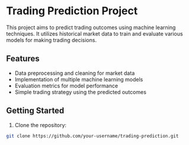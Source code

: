 
# Trading Prediction Project

This project aims to predict trading outcomes using machine learning techniques. It utilizes historical market data to train and evaluate various models for making trading decisions.

## Features

- Data preprocessing and cleaning for market data
- Implementation of multiple machine learning models
- Evaluation metrics for model performance
- Simple trading strategy using the predicted outcomes

## Getting Started

1. Clone the repository:

```bash
git clone https://github.com/your-username/trading-prediction.git
